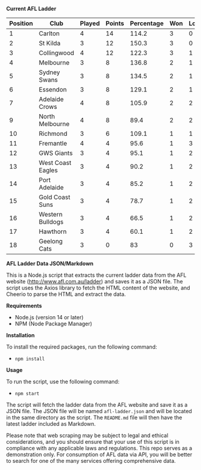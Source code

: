 **Current AFL Ladder**

| Position | Club | Played | Points | Percentage | Won | Lost | Drawn | PF | PA |
| -------- | ---- | ------ | ------ | ---------- | --- | ---- | ----- | -- | -- |
| 1 | Carlton | 4 | 14 | 114.2 | 3 | 0 | 1 | 329 | 288 |
| 2 | St Kilda | 3 | 12 | 150.3 | 3 | 0 | 0 | 251 | 167 |
| 3 | Collingwood | 4 | 12 | 122.3 | 3 | 1 | 0 | 406 | 332 |
| 4 | Melbourne | 3 | 8 | 136.8 | 2 | 1 | 0 | 331 | 242 |
| 5 | Sydney Swans | 3 | 8 | 134.5 | 2 | 1 | 0 | 312 | 232 |
| 6 | Essendon | 3 | 8 | 129.1 | 2 | 1 | 0 | 306 | 237 |
| 7 | Adelaide Crows | 4 | 8 | 105.9 | 2 | 2 | 0 | 394 | 372 |
| 9 | North Melbourne | 4 | 8 | 89.4 | 2 | 2 | 0 | 305 | 341 |
| 10 | Richmond | 3 | 6 | 109.1 | 1 | 1 | 1 | 215 | 197 |
| 11 | Fremantle | 4 | 4 | 95.6 | 1 | 3 | 0 | 304 | 318 |
| 12 | GWS Giants | 3 | 4 | 95.1 | 1 | 2 | 0 | 251 | 264 |
| 13 | West Coast Eagles | 3 | 4 | 90.2 | 1 | 2 | 0 | 249 | 276 |
| 14 | Port Adelaide | 3 | 4 | 85.2 | 1 | 2 | 0 | 276 | 324 |
| 15 | Gold Coast Suns | 3 | 4 | 78.7 | 1 | 2 | 0 | 214 | 272 |
| 16 | Western Bulldogs | 3 | 4 | 66.5 | 1 | 2 | 0 | 173 | 260 |
| 17 | Hawthorn | 3 | 4 | 60.1 | 1 | 2 | 0 | 182 | 303 |
| 18 | Geelong Cats | 3 | 0 | 83 | 0 | 3 | 0 | 239 | 288 |

**AFL Ladder Data JSON/Markdown**

This is a Node.js script that extracts the current ladder data from the AFL website (http://www.afl.com.au/ladder) and saves it as a JSON file. The script uses the Axios library to fetch the HTML content of the website, and Cheerio to parse the HTML and extract the data.

**Requirements**

- Node.js (version 14 or later)
- NPM (Node Package Manager)

**Installation**

To install the required packages, run the following command:

 - `npm install`

**Usage**

To run the script, use the following command:

 - `npm start`

The script will fetch the ladder data from the AFL website and save it as a JSON file. The JSON file will be named `afl-ladder.json` and will be located in the same directory as the script. The `README.md` file will then have the latest ladder included as Markdown.

Please note that web scraping may be subject to legal and ethical considerations, and you should ensure that your use of this script is in compliance with any applicable laws and regulations. This repo serves as a demonstration only. For consumption of AFL data via API, you will be better to search for one of the many services offering comprehensive data.
